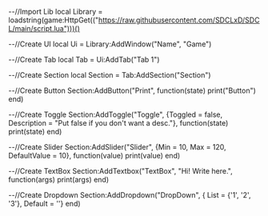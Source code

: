 --//Import Lib
local Library = loadstring(game:HttpGet(("https://raw.githubusercontent.com/SDCLxD/SDCL/main/script.lua")))()

--//Create UI
local Ui = Library:AddWindow("Name", "Game")

--//Create Tab
local Tab = Ui:AddTab("Tab 1")

--//Create Section
local Section = Tab:AddSection("Section")

--//Create Button
Section:AddButton("Print", function(state)
    print("Button")
end)

--//Create Toggle
Section:AddToggle("Toggle", {Toggled = false, Description = "Put false if you don't want a desc."}, function(state)
    print(state)
end)

--//Create Slider
Section:AddSlider("Slider", {Min = 10, Max = 120, DefaultValue = 10}, function(value)
    print(value)
end)

--//Create TextBox
Section:AddTextbox("TextBox", "Hi! Write here.", function(args)
    print(args)
end)

--//Create Dropdown
Section:AddDropdown("DropDown", {
    List = {'1', '2', '3'},
    Default = ''}
end)
